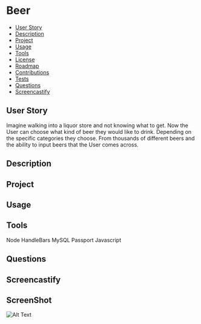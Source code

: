 # Beer


  * [User Story](#userstory)
  * [Description](#description)
  * [Project](#project)
  * [Usage](#usage)
  * [Tools](#tools)
  * [License](#license)
  * [Roadmap](#roadmap)
  * [Contributions](#contributions)
  * [Tests](#tests)
  * [Questions](#questions)
  * [Screencastify](#Screencastify)

## User Story 
Imagine walking into a liquor store and not knowing what to get. Now the User can choose what kind of beer they would like to drink. Depending on the specific categories they choose.  From thousands of different beers and the ability to input beers that the User comes across.   


## Description


## Project

## Usage

## Tools
Node 
HandleBars 
MySQL
Passport 
Javascript

## Questions 

## Screencastify


## ScreenShot
![Alt Text]()
